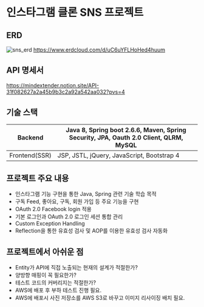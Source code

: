 # 인스타그램 클론 SNS 프로젝트

## ERD
![sns_erd](https://github.com/matrixpower1004/Springboot-Photogram/assets/104916288/cfe91df2-ec94-4e8e-95e7-7f3998e33dd9)
https://www.erdcloud.com/d/uC6uYFLHoHed4huum

## API 명세서
https://mindextender.notion.site/API-31f082627a2a45b9b3c2a92a542aa032?pvs=4

## 기술 스택
| Backend | Java 8, Spring boot 2.6.6, Maven, Spring Security, JPA, Oauth 2.0 Client, QLRM, MySQL |
| --- | --- |
| Frontend(SSR) | JSP, JSTL, jQuery, JavaScript, Bootstrap 4 |

## 프로젝트 주요 내용
- 인스타그램 기능 구현을 통한 Java, Spring 관련 기술 학습 목적
- 구독 Feed, 좋아요, 구독, 회원 가입 등 주요 기능을 구현
- OAuth 2.0 Facebook login 적용
- 기본 로그인과 OAuth 2.0 로그인 세션 통합 관리
- Custom Exception Handling
- Reflection을 통한 유효성 검사 및 AOP를 이용한 유효성 검사 자동화

## 프로젝트에서 아쉬운 점
- Entity가 API에 직접 노출되는 현재의 설계가 적절한가?
- 양방향 매핑이 꼭 필요한가?
- 테스트 코드의 커버리지는 적절한가?
- AWS에 배포 후 부하 테스트 진행 필요.
- AWS에 배포시 사진 저장소를 AWS S3로 바꾸고 이미지 리사이징 배치 필요.

